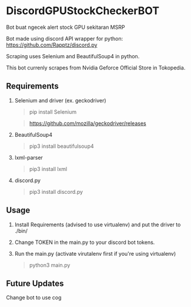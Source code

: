 # DiscordGPUStockCheckerBOT

Bot buat ngecek alert stock GPU sekitaran MSRP

Bot made using discord API wrapper for python: https://github.com/Rapptz/discord.py

Scraping uses Selenium and BeautifulSoup4 in python.

This bot currenly scrapes from Nvidia Geforce Official Store in Tokopedia.


## Requirements
1. Selenium and driver (ex. geckodriver)

    > pip install Selenium

    > https://github.com/mozilla/geckodriver/releases

2. BeautifulSoup4

    > pip3 install beautifulsoup4

3. lxml-parser

    > pip3 install lxml

4. discord.py 

    > pip3 install discord.py
    

## Usage
1. Install Requirements (advised to use virtualenv) and put the driver to ./bin/

2. Change TOKEN in the main.py to your discord bot tokens.

3. Run the main.py (activate virutalenv first if you're using virtualenv)

    > python3 main.py


## Future Updates

  Change bot to use cog
